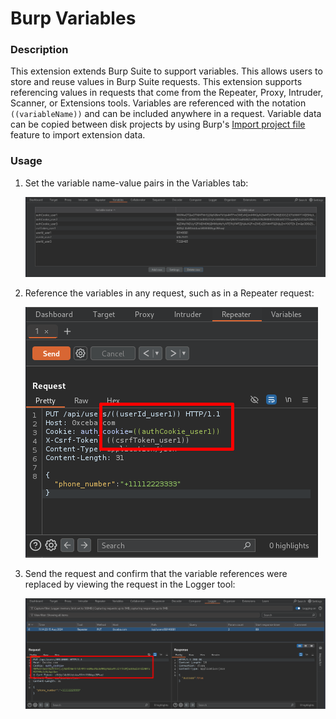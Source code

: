 # Burp Variables
### Description
This extension extends Burp Suite to support variables. This allows users to store and reuse values in Burp Suite requests. This extension supports referencing values in requests that come from the Repeater, Proxy, Intruder, Scanner, or Extensions tools. Variables are referenced with the notation `((variableName))` and can be included anywhere in a request. Variable data can be copied between disk projects by using Burp's [Import project file](https://portswigger.net/burp/documentation/desktop/projects/manage-project-files#importing-project-files) feature to import extension data.

### Usage
1. Set the variable name-value pairs in the Variables tab:

   ![Burp Variables tab](burp_variables1.png)
2. Reference the variables in any request, such as in a Repeater request:

   ![Repeater tab](burp_variables2.png)
3. Send the request and confirm that the variable references were replaced by viewing the request in the Logger tool:

   ![Logging tab](burp_variables3.png)